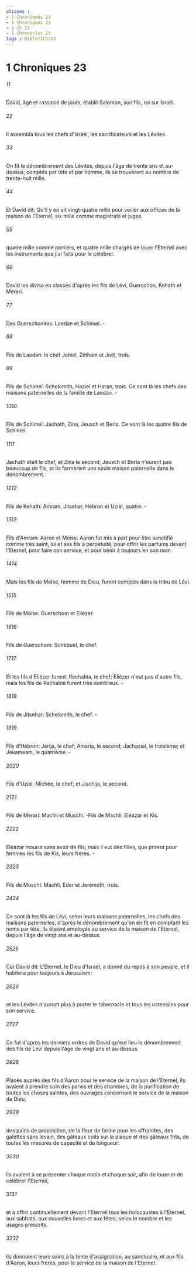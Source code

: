 ```yaml
---
aliases : 
- 1 Chroniques 23
- 1 Chroniques 23
- 1 Ch 23
- 1 Chronicles 23
tags : Bible/1Ch/23
---
```


# 1 Chroniques 23

###### 11
David, âgé et rassasié de jours, établit Salomon, son fils, roi sur Israël.
###### 22
Il assembla tous les chefs d'Israël, les sacrificateurs et les Lévites.
###### 33
On fit le dénombrement des Lévites, depuis l'âge de trente ans et au-dessus; comptés par tête et par homme, ils se trouvèrent au nombre de trente-huit mille.
###### 44
Et David dit: Qu'il y en ait vingt-quatre mille pour veiller aux offices de la maison de l'Eternel, six mille comme magistrats et juges,
###### 55
quatre mille comme portiers, et quatre mille chargés de louer l'Eternel avec les instruments que j'ai faits pour le célébrer.
###### 66
David les divisa en classes d'après les fils de Lévi, Guerschon, Kehath et Merari.
###### 77
Des Guerschonites: Laedan et Schimeï. -
###### 88
Fils de Laedan: le chef Jehiel, Zétham et Joël, trois.
###### 99
Fils de Schimeï: Schelomith, Haziel et Haran, trois. Ce sont là les chefs des maisons paternelles de la famille de Laedan. -
###### 1010
Fils de Schimeï: Jachath, Zina, Jeusch et Beria. Ce sont là les quatre fils de Schimeï.
###### 1111
Jachath était le chef, et Zina le second; Jeusch et Beria n'eurent pas beaucoup de fils, et ils formèrent une seule maison paternelle dans le dénombrement.
###### 1212
Fils de Kehath: Amram, Jitsehar, Hébron et Uziel, quatre. -
###### 1313
Fils d'Amram: Aaron et Moïse. Aaron fut mis à part pour être sanctifié comme très saint, lui et ses fils à perpétuité, pour offrir les parfums devant l'Eternel, pour faire son service, et pour bénir à toujours en son nom.
###### 1414
Mais les fils de Moïse, homme de Dieu, furent comptés dans la tribu de Lévi.
###### 1515
Fils de Moïse: Guerschom et Eliézer.
###### 1616
Fils de Guerschom: Schebuel, le chef.
###### 1717
Et les fils d'Eliézer furent: Rechabia, le chef; Eliézer n'eut pas d'autre fils, mais les fils de Rechabia furent très nombreux. -
###### 1818
Fils de Jitsehar: Schelomith, le chef. -
###### 1919
Fils d'Hébron: Jerija, le chef; Amaria, le second; Jachaziel, le troisième; et Jekameam, le quatrième. -
###### 2020
Fils d'Uziel: Michée, le chef; et Jischija, le second.
###### 2121
Fils de Merari: Machli et Muschi. -Fils de Machli: Eléazar et Kis.
###### 2222
Eléazar mourut sans avoir de fils; mais il eut des filles, que prirent pour femmes les fils de Kis, leurs frères. -
###### 2323
Fils de Muschi: Machli, Eder et Jerémoth, trois.
###### 2424
Ce sont là les fils de Lévi, selon leurs maisons paternelles, les chefs des maisons paternelles, d'après le dénombrement qu'on en fit en comptant les noms par tête. Ils étaient employés au service de la maison de l'Eternel, depuis l'âge de vingt ans et au-dessus.
###### 2525
Car David dit: L'Eternel, le Dieu d'Israël, a donné du repos à son peuple, et il habitera pour toujours à Jérusalem;
###### 2626
et les Lévites n'auront plus à porter le tabernacle et tous les ustensiles pour son service.
###### 2727
Ce fut d'après les derniers ordres de David qu'eut lieu le dénombrement des fils de Lévi depuis l'âge de vingt ans et au-dessus.
###### 2828
Placés auprès des fils d'Aaron pour le service de la maison de l'Eternel, ils avaient à prendre soin des parvis et des chambres, de la purification de toutes les choses saintes, des ouvrages concernant le service de la maison de Dieu,
###### 2929
des pains de proposition, de la fleur de farine pour les offrandes, des galettes sans levain, des gâteaux cuits sur la plaque et des gâteaux frits, de toutes les mesures de capacité et de longueur:
###### 3030
ils avaient à se présenter chaque matin et chaque soir, afin de louer et de célébrer l'Eternel,
###### 3131
et à offrir continuellement devant l'Eternel tous les holocaustes à l'Eternel, aux sabbats, aux nouvelles lunes et aux fêtes, selon le nombre et les usages prescrits.
###### 3232
Ils donnaient leurs soins à la tente d'assignation, au sanctuaire, et aux fils d'Aaron, leurs frères, pour le service de la maison de l'Eternel.
